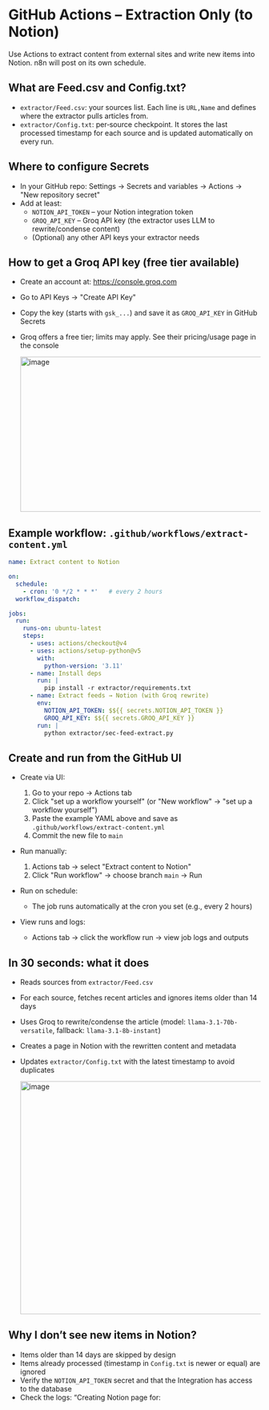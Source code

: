# GitHub Actions – Extraction Only (to Notion)

Use Actions to extract content from external sites and write new items into Notion. n8n will post on its own schedule.

## What are Feed.csv and Config.txt?
- `extractor/Feed.csv`: your sources list. Each line is `URL,Name` and defines where the extractor pulls articles from.
- `extractor/Config.txt`: per‑source checkpoint. It stores the last processed timestamp for each source and is updated automatically on every run.

## Where to configure Secrets
- In your GitHub repo: Settings → Secrets and variables → Actions → "New repository secret"
- Add at least:
  - `NOTION_API_TOKEN` – your Notion integration token
  - `GROQ_API_KEY` – Groq API key (the extractor uses LLM to rewrite/condense content)
  - (Optional) any other API keys your extractor needs

## How to get a Groq API key (free tier available)
- Create an account at: https://console.groq.com
- Go to API Keys → "Create API Key"
- Copy the key (starts with `gsk_...`) and save it as `GROQ_API_KEY` in GitHub Secrets
- Groq offers a free tier; limits may apply. See their pricing/usage page in the console

  <img width="1468" height="309" alt="image" src="https://github.com/user-attachments/assets/c099a996-bdd7-4496-b4af-ebff1b90e96b" />


## Example workflow: `.github/workflows/extract-content.yml`
```yaml
name: Extract content to Notion

on:
  schedule:
    - cron: '0 */2 * * *'   # every 2 hours
  workflow_dispatch:

jobs:
  run:
    runs-on: ubuntu-latest
    steps:
      - uses: actions/checkout@v4
      - uses: actions/setup-python@v5
        with:
          python-version: '3.11'
      - name: Install deps
        run: |
          pip install -r extractor/requirements.txt
      - name: Extract feeds → Notion (with Groq rewrite)
        env:
          NOTION_API_TOKEN: $${{ secrets.NOTION_API_TOKEN }}
          GROQ_API_KEY: $${{ secrets.GROQ_API_KEY }}
        run: |
          python extractor/sec-feed-extract.py
```

## Create and run from the GitHub UI

- Create via UI:
  1) Go to your repo → Actions tab
  2) Click "set up a workflow yourself" (or "New workflow" → "set up a workflow yourself")
  3) Paste the example YAML above and save as `.github/workflows/extract-content.yml`
  4) Commit the new file to `main`

- Run manually:
  1) Actions tab → select "Extract content to Notion"
  2) Click "Run workflow" → choose branch `main` → Run

- Run on schedule:
  - The job runs automatically at the cron you set (e.g., every 2 hours)

- View runs and logs:
  - Actions tab → click the workflow run → view job logs and outputs

## In 30 seconds: what it does
- Reads sources from `extractor/Feed.csv`
- For each source, fetches recent articles and ignores items older than 14 days
- Uses Groq to rewrite/condense the article (model: `llama-3.1-70b-versatile`, fallback: `llama-3.1-8b-instant`)
- Creates a page in Notion with the rewritten content and metadata
- Updates `extractor/Config.txt` with the latest timestamp to avoid duplicates

  <img width="1907" height="464" alt="image" src="https://github.com/user-attachments/assets/1ab377b9-7abe-425f-afa1-09868da9739c" />


## Why I don’t see new items in Notion?
- Items older than 14 days are skipped by design
- Items already processed (timestamp in `Config.txt` is newer or equal) are ignored
- Verify the `NOTION_API_TOKEN` secret and that the Integration has access to the database
- Check the logs: “Creating Notion page for: <title>” indicates a create attempt

